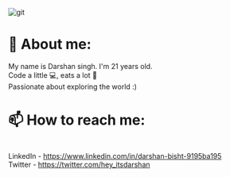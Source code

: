 ![git](https://user-images.githubusercontent.com/88918534/168639538-a845cd3a-48c6-4422-af0d-bdcd3413052b.gif)







<h1> 🔭 About me: </h1>
My name is Darshan singh. I'm 21 years old. 
<br> Code a little 💻, eats a lot 🍕</br>
 Passionate about exploring the world  :) 




<h1>📫 How to reach me: </h1>

<br>LinkedIn - https://www.linkedin.com/in/darshan-bisht-9195ba195</br>
 Twitter - https://twitter.com/hey_itsdarshan


